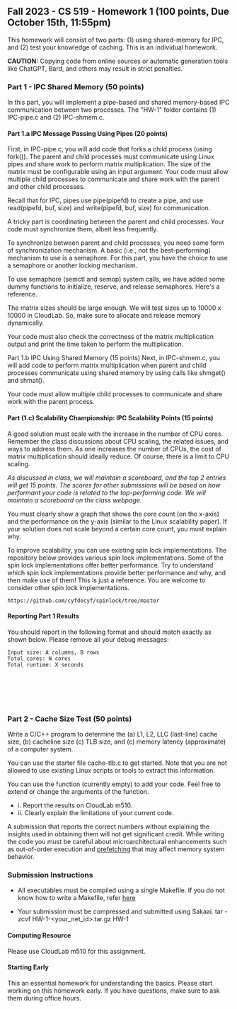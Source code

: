 ## Fall 2023 - CS 519 - Homework 1 (100 points, Due October 15th, 11:55pm)  

This homework will consist of two parts: (1) using shared-memory for IPC, and
(2) test your knowledge of caching. This is an individual homework.

**CAUTION:** Copying code from online sources or automatic generation tools like
ChatGPT, Bard, and others may result in strict penalties.

### Part 1 - IPC Shared Memory (50 points)
In this part, you will implement a pipe-based and shared memory-based IPC
communication between two processes. The "HW-1" folder contains (1) IPC-pipe.c
and (2) IPC-shmem.c.

#### Part 1.a IPC Message Passing Using Pipes (20 points)
First, in IPC-pipe.c, you will add code that forks a child process (using
fork()). The parent and child processes must communicate using Linux pipes and
share work to perform matrix multiplication. The size of the matrix must be
configurable using an input argument. Your code must allow multiple child
processes to communicate and share work with the parent and other child
processes.

Recall that for IPC, pipes use pipe(pipefd) to create a pipe, and use
read(pipefd, buf, size) and write(pipefd, buf, size) for communication.

A tricky part is coordinating between the parent and child processes. Your code
must synchronize them, albeit less frequently.

To synchronize between parent and child processes, you need some form of
synchronization mechanism. A basic (i.e., not the best-performing) mechanism to
use is a semaphore. For this part, you have the choice to use a semaphore or
another locking mechanism.

To use semaphore (semctl and semop) system calls, we have added some dummy
functions to initialize, reserve, and release semaphores. Here's a reference.

The matrix sizes should be large enough. We will test sizes up to 10000 x 10000
in CloudLab. So, make sure to allocate and release memory dynamically.

Your code must also check the correctness of the matrix multiplication output
and print the time taken to perform the multiplication.

Part 1.b IPC Using Shared Memory (15 points) Next, in IPC-shmem.c, you will add
code to perform matrix multiplication when parent and child processes
communicate using shared memory by using calls like shmget() and shmat().

Your code must allow multiple child processes to communicate and share work
with the parent process.

#### Part (1.c) Scalability Championship: IPC Scalability Points (15 points)

A good solution must scale with the increase in the number of CPU cores.
Remember the class discussions about CPU scaling, the related issues, and ways
to address them. As one increases the number of CPUs, the cost of matrix
multiplication should ideally reduce. Of course, there is a limit to CPU
scaling.

*As discussed in class, we will maintain a scoreboard, and the top 2 entries
will get 15 points. The scores for other submissions will be based on how
performant your code is related to the top-performing code. We will maintain a
scoreboard on the class webpage.*

You must clearly show a graph that shows the core count (on the x-axis) and the
performance on the y-axis (similar to the Linux scalability paper). If your
solution does not scale beyond a certain core count, you must explain why.

To improve scalability, you can use existing spin lock implementations. The
repository below provides various spin lock implementations. Some of the spin
lock implementations offer better performance. Try to understand which spin
lock implementations provide better performance and why, and then make use of
them! This is just a reference. You are welcome to consider other spin lock
implementations.
```
https://github.com/cyfdecyf/spinlock/tree/master
```

#### Reporting Part 1 Results
You should report in the following format and should match exactly as shown below. 
Please remove all your debug messages:
```
Input size: A columns, B rows
Total cores: N cores
Total runtime: X seconds
```
<br/><br/>
<br/><br/>


### Part 2 -  Cache Size Test (50 points)
Write a C/C++ program to determine the (a) L1, L2, LLC (last-line) cache size, (b) cacheline size 
(c) TLB size, and (c) memory latency (approximate) of a computer system. 

You can use the starter file cache-tlb.c to get started. Note that you are not
allowed to use existing Linux scripts or tools to extract this information.

You can use the function (currently empty) to add your code. Feel free to extend
or change the arguments of the function. 

  - i.	Report the results on CloudLab m510.
  - ii. Clearly explain the limitations of your current code.

A submission that reports the correct numbers without explaining the insights
used in obtaining them will not get significant credit.  While writing the code
you must be careful about microarchitectural enhancements such as out-of-order
execution and [prefetching](https://en.wikipedia.org/wiki/Cache_prefetching) that may affect memory system behavior.

### Submission Instructions
- All executables must be compiled using a single Makefile. If you do not know how to write a 
Makefile, refer [here](http://www.cs.colby.edu/maxwell/courses/tutorials/maketutor/)

- Your submission must be compressed and submitted using Sakaai.
  tar -zcvf HW-1-<your_net_id>.tar.gz HW-1


#### Computing Resource
Please use CloudLab m510 for this assignment.


#### Starting Early
This an essential homework for understanding the basics. 
Please start working on this homework early. If you have
questions, make sure to ask them during office hours.

